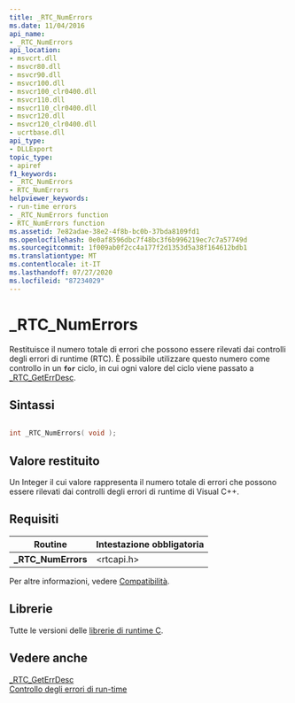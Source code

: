 ```yaml
---
title: _RTC_NumErrors
ms.date: 11/04/2016
api_name:
- _RTC_NumErrors
api_location:
- msvcrt.dll
- msvcr80.dll
- msvcr90.dll
- msvcr100.dll
- msvcr100_clr0400.dll
- msvcr110.dll
- msvcr110_clr0400.dll
- msvcr120.dll
- msvcr120_clr0400.dll
- ucrtbase.dll
api_type:
- DLLExport
topic_type:
- apiref
f1_keywords:
- _RTC_NumErrors
- RTC_NumErrors
helpviewer_keywords:
- run-time errors
- _RTC_NumErrors function
- RTC_NumErrors function
ms.assetid: 7e82adae-38e2-4f8b-bc0b-37bda8109fd1
ms.openlocfilehash: 0e0af8596dbc7f48bc3f6b996219ec7c7a57749d
ms.sourcegitcommit: 1f009ab0f2cc4a177f2d1353d5a38f164612bdb1
ms.translationtype: MT
ms.contentlocale: it-IT
ms.lasthandoff: 07/27/2020
ms.locfileid: "87234029"
---
```

# <a name="_rtc_numerrors"></a>_RTC_NumErrors

Restituisce il numero totale di errori che possono essere rilevati dai controlli degli errori di runtime (RTC). È possibile utilizzare questo numero come controllo in un **`for`** ciclo, in cui ogni valore del ciclo viene passato a [_RTC_GetErrDesc](rtc-geterrdesc.md).

## <a name="syntax"></a>Sintassi

```C

int _RTC_NumErrors( void );
```

## <a name="return-value"></a>Valore restituito

Un Integer il cui valore rappresenta il numero totale di errori che possono essere rilevati dai controlli degli errori di runtime di Visual C++.

## <a name="requirements"></a>Requisiti

|Routine|Intestazione obbligatoria|
|-------------|---------------------|
|**_RTC_NumErrors**|\<rtcapi.h>|

Per altre informazioni, vedere [Compatibilità](../../c-runtime-library/compatibility.md).

## <a name="libraries"></a>Librerie

Tutte le versioni delle [librerie di runtime C](../../c-runtime-library/crt-library-features.md).

## <a name="see-also"></a>Vedere anche

[_RTC_GetErrDesc](rtc-geterrdesc.md)<br/>
[Controllo degli errori di run-time](../../c-runtime-library/run-time-error-checking.md)<br/>
